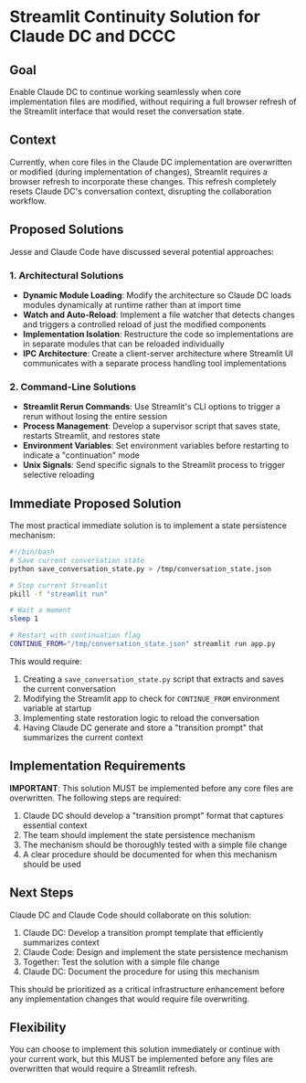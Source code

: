 # Streamlit Continuity Solution for Claude DC and DCCC

## Goal

Enable Claude DC to continue working seamlessly when core implementation files are modified, without requiring a full browser refresh of the Streamlit interface that would reset the conversation state.

## Context

Currently, when core files in the Claude DC implementation are overwritten or modified (during implementation of changes), Streamlit requires a browser refresh to incorporate these changes. This refresh completely resets Claude DC's conversation context, disrupting the collaboration workflow.

## Proposed Solutions

Jesse and Claude Code have discussed several potential approaches:

### 1. Architectural Solutions

- **Dynamic Module Loading**: Modify the architecture so Claude DC loads modules dynamically at runtime rather than at import time
- **Watch and Auto-Reload**: Implement a file watcher that detects changes and triggers a controlled reload of just the modified components
- **Implementation Isolation**: Restructure the code so implementations are in separate modules that can be reloaded individually
- **IPC Architecture**: Create a client-server architecture where Streamlit UI communicates with a separate process handling tool implementations

### 2. Command-Line Solutions

- **Streamlit Rerun Commands**: Use Streamlit's CLI options to trigger a rerun without losing the entire session
- **Process Management**: Develop a supervisor script that saves state, restarts Streamlit, and restores state
- **Environment Variables**: Set environment variables before restarting to indicate a "continuation" mode
- **Unix Signals**: Send specific signals to the Streamlit process to trigger selective reloading

## Immediate Proposed Solution

The most practical immediate solution is to implement a state persistence mechanism:

```bash
#!/bin/bash
# Save current conversation state
python save_conversation_state.py > /tmp/conversation_state.json

# Stop current Streamlit
pkill -f "streamlit run"

# Wait a moment
sleep 1

# Restart with continuation flag
CONTINUE_FROM="/tmp/conversation_state.json" streamlit run app.py
```

This would require:

1. Creating a `save_conversation_state.py` script that extracts and saves the current conversation
2. Modifying the Streamlit app to check for `CONTINUE_FROM` environment variable at startup
3. Implementing state restoration logic to reload the conversation
4. Having Claude DC generate and store a "transition prompt" that summarizes the current context

## Implementation Requirements

**IMPORTANT**: This solution MUST be implemented before any core files are overwritten. The following steps are required:

1. Claude DC should develop a "transition prompt" format that captures essential context
2. The team should implement the state persistence mechanism
3. The mechanism should be thoroughly tested with a simple file change
4. A clear procedure should be documented for when this mechanism should be used

## Next Steps

Claude DC and Claude Code should collaborate on this solution:

1. Claude DC: Develop a transition prompt template that efficiently summarizes context
2. Claude Code: Design and implement the state persistence mechanism
3. Together: Test the solution with a simple file change
4. Claude DC: Document the procedure for using this mechanism

This should be prioritized as a critical infrastructure enhancement before any implementation changes that would require file overwriting.

## Flexibility

You can choose to implement this solution immediately or continue with your current work, but this MUST be implemented before any files are overwritten that would require a Streamlit refresh.